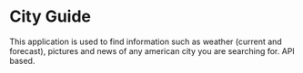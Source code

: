 
# City Guide
This application is used to find information such as weather (current and forecast), pictures and news of any american city you are searching for. API based.  
